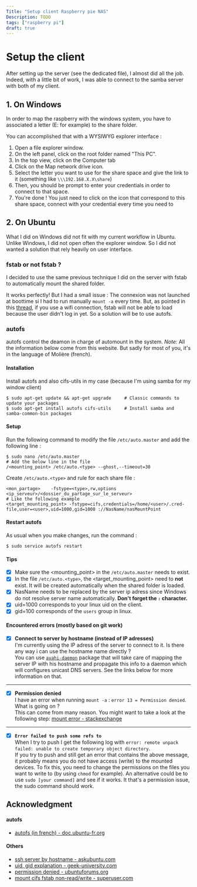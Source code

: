 ```yaml
---
Title: "Setup client Raspberry pie NAS"
Description: TODO
tags: ["raspberry pi"]
draft: true
---
```


# Setup the client
After setting up the server (see the dedicated file), I almost did all the job.
Indeed, with a little bit of work, I was able to connect to the samba server with both of my client.

## 1. On Windows
In order to map the raspberry with the windows system, you have to associated a letter (E: for example) to the share folder.

You can accomplished that with a WYSIWYG explorer interface :
1. Open a file explorer window.
2. On the left panel, click on the root folder named "This PC".
3. In the top view, click on the Computer tab
4. Click on the Map network drive icon.
5. Select the letter you want to use for the share space and give the link to it (something like `\\\192.168.X.X\share`)
6. Then, you should be prompt to enter your credentials in order to connect to that space.
7. You're done ! You just need to click on the icon that correspond to this share space, connect with your credential every time you need to 

## 2. On Ubuntu
What I did on Windows did not fit with my current workflow in Ubuntu. Unlike Windows, I did not open often the explorer window.
So I did not wanted a solution that rely heavily on user interface.

### fstab or not fstab ?
I decided to use the same previous technique I did on the server with fstab to automatically mount the shared folder.

It works perfectly! But I had a small issue : The connexion was not launched at boottime si I had to run manually `mount -a` every time.
But, as pointed in this [thread](https://doc.ubuntu-fr.org/autofs), if you use a wifi connection, fstab will not be able to load because the user didn't log in yet.
So a solution will be to use autofs.

### autofs
autofs control the deamon in charge of automount in the system. 
*Note:* All the information below come from this website. 
But sadly for most of you, it's in the language of Molière (french).

#### Installation
Install autofs and also cifs-utils in my case (because I'm using samba for my window client)
```
$ sudo apt-get update && apt-get upgrade     # Classic commands to update your packages
$ sudo apt-get install autofs cifs-utils     # Install samba and samba-common-bin packages
```

#### Setup 
Run the following command to modify the file `/etc/auto.master` and add the following line :
```
$ sudo nano /etc/auto.master
# Add the below line in the file
/<mounting_point> /etc/auto.<type> --ghost,--timeout=30
```

Create `/etc/auto.<type>` and rule for each share file :
```
<mon_partage>    -fstype=<type>,rw,options    <ip_serveur>/<dossier_du_partage_sur_le_serveur>
# Like the following example
<target_mounting_point> -fstype=cifs,credentials=/home/<user>/.cred-file,user=<user>,uid=1000,gid=1000 ://NasName/nasMountPoint
```

#### Restart autofs
As usual when you make changes, run the command :
```
$ sudo service autofs restart
```

#### Tips
- [X] Make sure the <mounting_point> in the `/etc/auto.master` needs to exist.
- [X] In the file `/etc/auto.<type>`, the <target_mounting_point> need to **not** exist. 
It will be created automatically when the shared folder is loaded.
- [X] NasName needs to be replaced by the server ip adress since Windows do not resolve server name automatically. **Don't forget the `:` character.**
- [X] uid=1000 corresponds to your linux uid on the client.
- [X] gid=100 corresponds of the `users` group in linux.

#### Encountered errors (mostly based on git work)
* [X] **Connect to server by hostname (instead of IP adresses)**  
I'm currently using the IP adress of the server to connect to it. Is there any way i can use the hostname name directly ?  
You can use [`avahi-daemon`](https://linux.die.net/man/8/avahi-daemon) package that will take care of mapping the server IP with his hostname and propagate this info to a daemon which will configures unicast DNS servers.
See the links below for more information on that.
---
* [X] **Permission denied**  
I have an error when running `mount -a` : `error 13 = Permission denied`. What is going on ?  
This can come from many reason. You might want to take a look at the following step: [mount error - stackexchange](https://unix.stackexchange.com/questions/124342/mount-error-13-permission-denied)
---
* [X] **`Error failed to push some refs to`**  
When I try to push I get the following log with `error: remote unpack failed: unable to create temporary object directory`.  
If you try to push and still get an error that contains the above message, it probably means you do not have access (write) to the mounted devices. To fix this, you need to change the permissions on the files you want to write to (by using `chmod` for example). An alternative could be to use `sudo [your command]` and see if it works. It that's a permission issue, the sudo command should work.

## Acknowledgment
#### autofs
* [autofs (in french) - doc.ubuntu-fr.org](https://doc.ubuntu-fr.org/autofs)

#### Others
* [ssh server by hostname - askubuntu.com](https://askubuntu.com/questions/144280/cannot-ssh-into-ubuntu-server-by-hostname)
* [uid, gid explanation - geek-university.com](https://geek-university.com/linux/uid-user-identifier-gid-group-identifier/)
* [permission denied - ubuntuforums.org](https://ubuntuforums.org/showthread.php?t=1871142)
* [mount cifs fstab non-read/write - superuser.com](https://superuser.com/questions/456243/mount-cifs-through-fstab-non-readable-writable)
